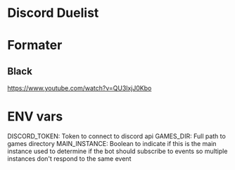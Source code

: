 # Discord Duelist

# Formater
## Black
https://www.youtube.com/watch?v=QU3lxjJ0Kbo

# ENV vars
DISCORD_TOKEN: Token to connect to discord api
GAMES_DIR: Full path to games directory
MAIN_INSTANCE: Boolean to indicate if this is the main instance
    used to determine if the bot should subscribe to events so 
    multiple instances don't respond to the same event
